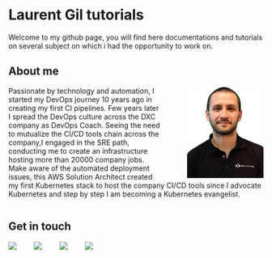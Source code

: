 <!-- <div style="float: right;width:100px">
<img src="https://render.bitstrips.com/v2/cpanel/fb695398-7ef1-4461-987b-73d3a97805fd-bc9fa5d8-e141-4ea4-879d-bc3d4b22abbc-v1.png?transparent=1&palette=1"/>
</div>
<div style="float:left;width:300px">
<img src="https://www.underconsideration.com/brandnew/archives/dxc_technology_logo_new.png"/>
</div> -->

# Laurent Gil tutorials
 <!-- <div  style="display: block; margin: auto; width:50%">
<img src="https://render.bitstrips.com/v2/cpanel/2a76175b-e7ff-4ec0-b4e0-00ebb1828eb8-bc9fa5d8-e141-4ea4-879d-bc3d4b22abbc-v1.png?transparent=1&palette=1"/>
 </div> -->


Welcome to my github page, you will find here documentations and tutorials on several subject on which i had the opportunity to work on.

## About me

<div style="float:right; width:30%;  margin-left:10%;">
<img src="./img/laurent.png"/>
</div>

Passionate by technology and automation, I started my DevOps journey 10 years ago in creating my first CI pipelines. Few years later I spread the DevOps culture across the DXC company as DevOps Coach. Seeing the need to mutualize the CI/CD tools chain across the company,I engaged in the SRE path, conducting me to create an infrastructure hosting more than 20000
company jobs. Make aware of the automated deployment issues, this AWS Solution Architect created my first Kubernetes stack to host the company CI/CD tools since I advocate Kubernetes and step by step I am becoming a Kubernetes evangelist.

<div style="clear: both;"></div>

## Get in touch

<div style="float:left; width:5%; margin-right:5%;">
<a href="https://www.linkedin.com/in/laurent-gil/"> <img src="https://upload.wikimedia.org/wikipedia/commons/thumb/c/ca/LinkedIn_logo_initials.png/768px-LinkedIn_logo_initials.png"/></a>
</div>

<div style="float:left; width:5%; margin-right:5%;">
<a href="https://dxc.workplace.com/profile.php?id=100022938067041"> <img src="https://cdn2.hubspot.net/hubfs/521324/App-Icon-1200x1200-workplacebyfacebook.png"/></a>
</div>

<div style="float:left; width:5%; margin-right:5%;">
<a href="https://twitter.com/angegar"> <img src="https://tech-time.fr/wp-content/uploads/2006/03/twitter.jpg"/></a>
</div>

<div style="float:left; width:5%; margin-right:5%;">
<a href="mailto:laurent.gil@dxc.com"> <img src="https://encrypted-tbn0.gstatic.com/images?q=tbn%3AANd9GcRY6apobJNVnZBDB2Lw6IGuW147vETN1Zqcmw&usqp=CAU"/></a>
</div>

<div style="clear: both;"></div>